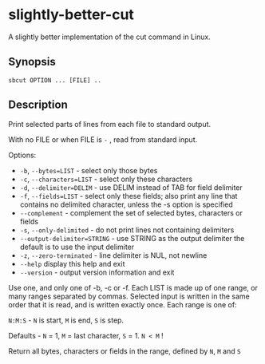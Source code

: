 # slightly-better-cut
A slightly better implementation of the cut command in Linux.

## Synopsis
`sbcut OPTION ... [FILE] ..`

## Description
Print selected parts of lines from each file to standard output.

With no FILE or when FILE is `-` , read from standard input.

Options:

- `-b`, `--bytes=LIST` - select only those bytes
- `-c`, `--characters=LIST` - select only these characters
- `-d`, `--delimiter=DELIM`  - use DELIM instead of TAB for field delimiter
- `-f`, `--fields=LIST` - select only these fields; also print any line that contains no delimited character, unless the -s option is specified
- `--complement` - complement the set of selected bytes, characters or fields
- `-s`, `--only-delimited` - do not print lines not containing delimiters
- `--output-delimiter=STRING` - use STRING as the output delimiter the default is to use the input delimiter
- `-z`, `--zero-terminated` - line delimiter is NUL, not newline
- `--help` display this help and exit
- `--version` - output version information and exit

Use one, and only one of -b, -c or -f.  Each LIST is made up of one range, or many ranges separated by commas.
Selected  input  is written in the same order that it is read, and is written exactly once.  Each range is one of:

`N:M:S` - `N` is start, `M` is end, `S` is step. 

Defaults - `N` = 1, `M` = last character, `S` = 1. `N < M` !

Return all bytes, characters or fields in the range, defined by `N`, `M` and `S`

